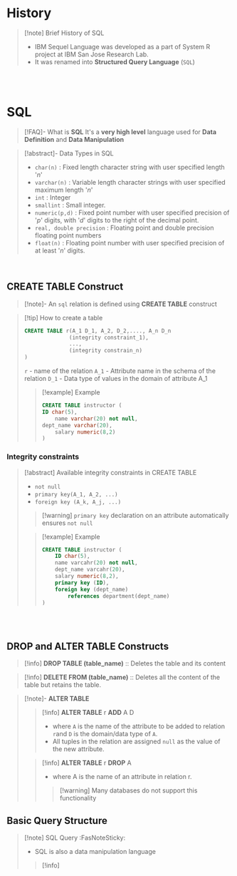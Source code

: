 # History
>[!note] Brief History of SQL
>- IBM Sequel Language was developed as a  part of System R project at IBM San Jose Research Lab.
>- It was renamed into **Structured Query Language** (`SQL`)

<br>
<br>

# SQL
>[!FAQ]- What is **SQL**
>It's a **very high level** language used for **Data Definition** and **Data Manipulation**

>[!abstract]- Data Types in SQL
>- `char(n)` : Fixed length character string with user specified length '*n*'
>- `varchar(n)` : Variable length character strings with user specified maximum length '*n*'
>- `int` : Integer
>- `smallint` : Small integer.
>- `numeric(p,d)` : Fixed point number with user specified precision of '*p*' digits, with '*d*' digits to the right of the decimal point.
>- `real, double precision` : Floating point and double precision floating point numbers
>- `float(n)` : Floating point number with user specified precision of at least '*n*' digits.

<br>

## CREATE TABLE Construct
>[!note]- An `sql` relation is defined using **CREATE TABLE** construct

> [!tip] How to create a table 
> ```sql
> CREATE TABLE r(A_1 D_1, A_2, D_2,...., A_n D_n
> 				(integrity constraint_1),
> 				...,
> 				(integrity constrain_n)
> )
> ```
>`r` - name of the relation
>`A_1` - Attribute name in the schema of the relation
> `D_1` - Data type of values in the domain of attribute A_1
> 
> > [!example] Example
> > ```sql
> > CREATE TABLE instructor (
> >	ID char(5),
> > 	name varchar(20) not null,
> >	dept_name varchar(20),
> > 	salary numeric(8,2)
> >)
>> ```

### Integrity constraints
>[!abstract] Available integrity constraints in CREATE TABLE
>- `not null`
>- `primary key(A_1, A_2, ...)`
>- `foreign key (A_k, A_j, ...)`
>
>>[!warning] `primary key` declaration on an attribute automatically ensures `not null`
>
>
 >>[!example] Example
 >>```sql
 >>	CREATE TABLE instructor (
 >>		ID char(5),
 >>		name varcahr(20) not null,
 >>		dept_name varcahr(20),			
 >>		salary numeric(8,2),
 >>		primary key (ID),
 >>		foreign key (dept_name)
 >>			references department(dept_name)
 >>	)
 >>```

<br>
<br>

## DROP and ALTER TABLE Constructs
>[!info] **DROP TABLE (table_name)** ::  Deletes the table and its content

>[!info] **DELETE FROM (table_name)** ::  Deletes all the content of the table but retains the table.

>[!note]- **ALTER TABLE**
>>[!info] **ALTER TABLE** r **ADD** A D
>>- where `A` is the name of the attribute to be added to relation `r`and `D` is the domain/data type of `A`.
>>- All tuples in the relation are assigned `null` as the value of the new attribute.
>
>>[!info] **ALTER TABLE** r **DROP** A
>>- where A is the name of an attribute in relation r.
>>> [!warning] Many databases do not support this functionality

## Basic Query Structure
>[!note] SQL Query :FasNoteSticky:
>- SQL is also a data manipulation language
>>[!info]